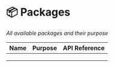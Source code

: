 # 📦 Packages

_All available packages and their purpose_

| Name | Purpose | API Reference |
| ---- | ------- | ------------- |
|      |         |               |
|      |         |               |
|      |         |               |
